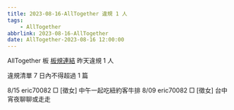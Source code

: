 ```yaml
---
title: 2023-08-16-AllTogether 違規 1 人
tags:
    - AllTogether
abbrlink: 2023-08-16-AllTogether
date: AllTogether-2023-08-16 12:00:00
---
```

AllTogether 板 [板規連結](https://www.ptt.cc/bbs/AllTogether/M.1643211430.A.5FB.html)
昨天違規 1 人
<!-- more -->

違規清單
7 日內不得超過 1 篇

8/15 eric70082 □ [徵女] 中午一起吃紐約客牛排
8/09 eric70082 □ [徵女] 台中宵夜聊聊或走走